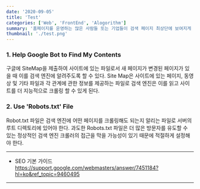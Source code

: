 ```yaml
---
date: '2020-09-05'
title: 'Test'
categories: ['Web', 'FrontEnd', 'Alogorithm']
summary: '홈페이지를 운영하는 많은 사람들 또는 기업들이 검색 페이지 최상단에 보여지게 하기 위해 어떤 최적화 작업을 하는지 알아보자.'
thumbnail: './test.png'
---
```


### 1. Help Google Bot to Find My Contents

구글에 SiteMap을 제출하여 사이트에 있는 파일로서 새 페이지가 변경된 페이지가 있을 때 이를 검색 엔진에 알려주도록 할 수 있다.
Site Map은 사이트에 있는 페이지, 동영상 및 기타 파일과 각 관계에 관한 정보를 제공하는 파일로 검색 엔진은 이를 읽고 사이트를 더 지능적으로 크롤링 할 수 있게 된다.

### 2. Use 'Robots.txt' File

Robot.txt 파일은 검색 엔진에 어떤 페이지를 크롤링해도 되는지 알리는 파일로 서버의 루트 디렉토리에 있어야 한다.
과도한 Robots.txt 파일은 더 많은 방문자를 유도할 수 있는 정상적인 검색 엔진 크롤러의 접근을 막을 가능성이 있기 때문에 적절하게 설정해야 한다.

---

- SEO 기본 가이드
  [<https://support.google.com/webmasters/answer/7451184?hl=ko&ref_topic=9460495>](https://support.google.com/webmasters/answer/7451184?hl=ko&ref_topic=9460495)

---


